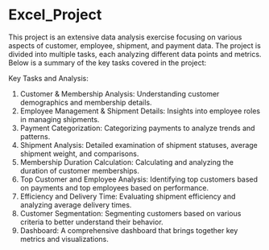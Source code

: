 # Excel_Project

This project is an extensive data analysis exercise focusing on various aspects of customer, employee, shipment, and payment data. The project is divided into multiple tasks, each analyzing different data points and metrics. Below is a summary of the key tasks covered in the project:


Key Tasks and Analysis:

1. Customer & Membership Analysis: Understanding customer demographics and membership details.
2. Employee Management & Shipment Details: Insights into employee roles in managing shipments.
3. Payment Categorization: Categorizing payments to analyze trends and patterns.
4. Shipment Analysis: Detailed examination of shipment statuses, average shipment weight, and comparisons.
5. Membership Duration Calculation: Calculating and analyzing the duration of customer memberships.
6. Top Customer and Employee Analysis: Identifying top customers based on payments and top employees based on performance.
7. Efficiency and Delivery Time: Evaluating shipment efficiency and analyzing average delivery times.
8. Customer Segmentation: Segmenting customers based on various criteria to better understand their behavior.
9. Dashboard: A comprehensive dashboard that brings together key metrics and visualizations.
